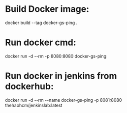 # Build Docker image:
docker build --tag docker-gs-ping .

# Run docker cmd:
docker run -d --rm -p 8080:8080 docker-gs-ping

# Run docker in jenkins from dockerhub:
docker run -d --rm --name docker-gs-ping -p 8081:8080 thehaohcm/jenkinslab:latest
